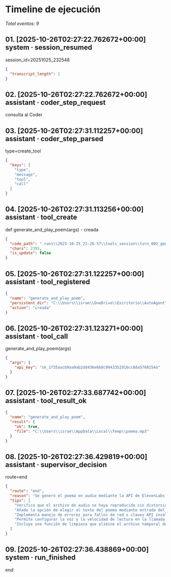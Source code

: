 # Timeline de ejecución

_Total eventos: 9_

## 01. [2025-10-26T02:27:22.762672+00:00] system · session_resumed

session_id=20251025_232548

```json
{
  "transcript_length": 1
}
```

## 02. [2025-10-26T02:27:22.762672+00:00] assistant · coder_step_request

consulta al Coder

## 03. [2025-10-26T02:27:31.112257+00:00] assistant · coder_step_parsed

type=create_tool

```json
{
  "keys": [
    "type",
    "message",
    "tool",
    "call"
  ]
}
```

## 04. [2025-10-26T02:27:31.113256+00:00] assistant · tool_create

def generate_and_play_poem(args) - creada

```json
{
  "code_path": ".runs\\2025-10-25_23-26-57\\tools_session\\turn_002_generate_and_play_poem.py",
  "chars": 2395,
  "is_update": false
}
```

## 05. [2025-10-26T02:27:31.122257+00:00] assistant · tool_registered

```json
{
  "name": "generate_and_play_poem",
  "persistent_dir": "C:\\Users\\israe\\OneDrive\\Escritorio\\AutoAgent\\.permanent_tools",
  "action": "creada"
}
```

## 06. [2025-10-26T02:27:31.123271+00:00] assistant · tool_call

generate_and_play_poem(args)

```json
{
  "args": {
    "api_key": "sk_1f35aacb9aa9ab2dd436e6b8c9943352916cc8da5768154a"
  }
}
```

## 07. [2025-10-26T02:27:33.687742+00:00] assistant · tool_result_ok

```json
{
  "name": "generate_and_play_poem",
  "result": {
    "ok": true,
    "file": "C:\\Users\\israe\\AppData\\Local\\Temp\\poema.mp3"
  }
}
```

## 08. [2025-10-26T02:27:36.429819+00:00] assistant · supervisor_decision

route=end

```json
{
  "route": "end",
  "reason": "Se generó el poema en audio mediante la API de ElevenLabs y se reprodujo correctamente en el equipo.",
  "tips": [
    "Verifica que el archivo de audio se haya reproducido sin distorsiones.",
    "Añade la opción de elegir el texto del poema mediante entrada del usuario.",
    "Implementa manejo de errores para fallos de red o claves API inválidas.",
    "Permite configurar la voz y la velocidad de lectura en la llamada a la API.",
    "Incluye una función de limpieza que elimine el archivo temporal después de la reproducción."
  ]
}
```

## 09. [2025-10-26T02:27:36.438869+00:00] system · run_finished

end

